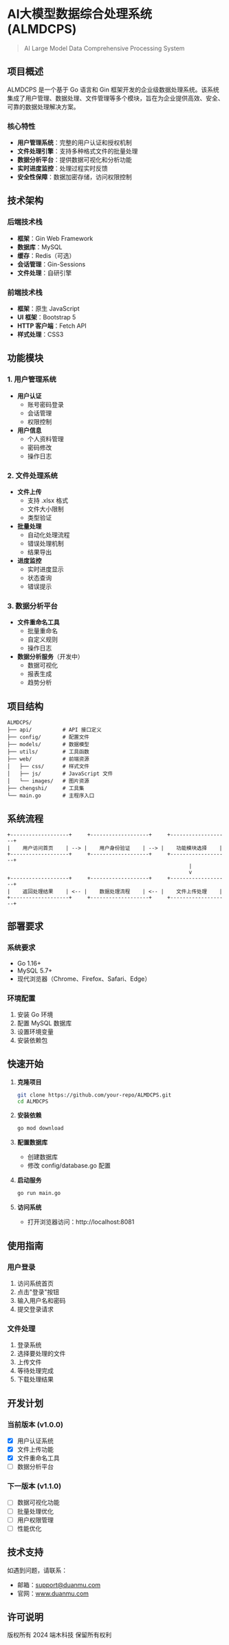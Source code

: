 # AI大模型数据综合处理系统 (ALMDCPS)

> AI Large Model Data Comprehensive Processing System

## 项目概述

ALMDCPS 是一个基于 Go 语言和 Gin 框架开发的企业级数据处理系统。该系统集成了用户管理、数据处理、文件管理等多个模块，旨在为企业提供高效、安全、可靠的数据处理解决方案。

### 核心特性

- **用户管理系统**：完整的用户认证和授权机制
- **文件处理引擎**：支持多种格式文件的批量处理
- **数据分析平台**：提供数据可视化和分析功能
- **实时进度监控**：处理过程实时反馈
- **安全性保障**：数据加密存储，访问权限控制

## 技术架构

### 后端技术栈
- **框架**：Gin Web Framework
- **数据库**：MySQL
- **缓存**：Redis（可选）
- **会话管理**：Gin-Sessions
- **文件处理**：自研引擎

### 前端技术栈
- **框架**：原生 JavaScript
- **UI 框架**：Bootstrap 5
- **HTTP 客户端**：Fetch API
- **样式处理**：CSS3

## 功能模块

### 1. 用户管理系统
- **用户认证**
  - 账号密码登录
  - 会话管理
  - 权限控制
- **用户信息**
  - 个人资料管理
  - 密码修改
  - 操作日志

### 2. 文件处理系统
- **文件上传**
  - 支持 .xlsx 格式
  - 文件大小限制
  - 类型验证
- **批量处理**
  - 自动化处理流程
  - 错误处理机制
  - 结果导出
- **进度监控**
  - 实时进度显示
  - 状态查询
  - 错误提示

### 3. 数据分析平台
- **文件重命名工具**
  - 批量重命名
  - 自定义规则
  - 操作日志
- **数据分析服务**（开发中）
  - 数据可视化
  - 报表生成
  - 趋势分析

## 项目结构

```
ALMDCPS/
├── api/          # API 接口定义
├── config/       # 配置文件
├── models/       # 数据模型
├── utils/        # 工具函数
├── web/          # 前端资源
│   ├── css/      # 样式文件
│   ├── js/       # JavaScript 文件
│   └── images/   # 图片资源
├── chengshi/     # 工具集
└── main.go       # 主程序入口
```

## 系统流程

```
+-------------------+     +-------------------+     +-------------------+
|    用户访问首页    | --> |    用户身份验证    | --> |    功能模块选择    |
+-------------------+     +-------------------+     +-------------------+
                                                           |
                                                           v
+-------------------+     +-------------------+     +-------------------+
|    返回处理结果    | <-- |    数据处理流程    | <-- |    文件上传处理    |
+-------------------+     +-------------------+     +-------------------+
```

## 部署要求

### 系统要求
- Go 1.16+
- MySQL 5.7+
- 现代浏览器（Chrome、Firefox、Safari、Edge）

### 环境配置
1. 安装 Go 环境
2. 配置 MySQL 数据库
3. 设置环境变量
4. 安装依赖包

## 快速开始

1. **克隆项目**
   ```bash
   git clone https://github.com/your-repo/ALMDCPS.git
   cd ALMDCPS
   ```

2. **安装依赖**
   ```bash
   go mod download
   ```

3. **配置数据库**
   - 创建数据库
   - 修改 config/database.go 配置

4. **启动服务**
   ```bash
   go run main.go
   ```

5. **访问系统**
   - 打开浏览器访问：http://localhost:8081

## 使用指南

### 用户登录
1. 访问系统首页
2. 点击"登录"按钮
3. 输入用户名和密码
4. 提交登录请求

### 文件处理
1. 登录系统
2. 选择要处理的文件
3. 上传文件
4. 等待处理完成
5. 下载处理结果

## 开发计划

### 当前版本 (v1.0.0)
- [x] 用户认证系统
- [x] 文件上传功能
- [x] 文件重命名工具
- [ ] 数据分析平台

### 下一版本 (v1.1.0)
- [ ] 数据可视化功能
- [ ] 批量处理优化
- [ ] 用户权限管理
- [ ] 性能优化

## 技术支持

如遇到问题，请联系：
- 邮箱：support@duanmu.com
- 官网：www.duanmu.com

## 许可说明

版权所有 2024 端木科技
保留所有权利
